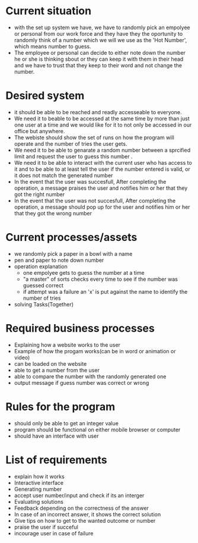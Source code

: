 # Current situation 
- with the set up system we have, we have to randomly pick an empolyee or personal from our work force and they have they the oportunity to randomly think of a number which we will we use as the 'Hot Number', which means number to guess.
- The employee or personal can decide to either note down the number he or she is thinking sbout or they can keep it with them in their head and we have to trust that they keep to their word and not change the number.


# Desired system 
- it should be able to be reached and readly accesseable to everyone. 
- We need it to beable to be accessed at the same time by more than just one user at a time and we would like for it to not only be accessed in our office but anywhere.
- The webiste should show the set of runs on how the program will operate and the number of tries the user gets.
- We need it to be able to genarate a random number between a sprcified limit and request the user to guess this number .
- We need it to be able to interact with the current user who has access to it and to be able to at least tell the user if the number entered is valid, or it does not match the generated number
- In the event that the user was succesfull, After completing the operation, a message praises the user and notifies him or her that they got the right number
- In the event that the user was not succesfull, After completing the operation, a message should pop up for the user and notifies him or her that they got the wrong number 


# Current processes/assets
- we randomly pick a paper in a bowl with a name
- pen and paper to note down number 
- operation explanation 
  * one empolyee gets to guess the number at a time
  * "a master" of sorts checks every time to see if the number was guessed correct
  * if attempt was a failure an 'x' is put against the name to identify the number of tries 
- solving Tasks(Together)
 
# Required business processes
- Explaining how a website works to the user
- Example of how the progam works(can be in word or animation or video)
- can be loaded on the website 
- able to get a number from the user
- able to compare the number with the randomly generated one
- output message if guess number was correct or wrong


# Rules for the program
- should only be able to get an integer value 
- program should be functional on either mobile browser or computer
- should have an interface with user 

# List of requirements
- explain how it works
- Interactive interface
- Generating number
- accept user number/input and check if its an interger 
- Evaluating solutions
- Feedback depending on the correctness of the answer
- In case of an incorrect answer, it shows the correct solution
- Give tips on how to get to the wanted outcome or number
- praise the user if succeful
- incourage user in case of failure 
